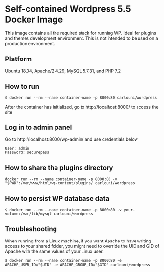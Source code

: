 # Self-contained Wordpress 5.5 Docker Image
This image contains all the required stack for running WP. Ideal for plugins and themes development environment. This is not intended to be used on a production environment.

## Platform
Ubuntu 18.04, Apache/2.4.29, MySQL 5.7.31, and PHP 7.2

## How to run
```
$ docker run --rm --name container-name -p 8000:80 carlouni/wordpress
```
After the container has initialized, go to http://localhost:8000/ to access the site

## Log in to admin panel
Go to http://localhost:8000/wp-admin/ and use credentials below
```
User: admin
Password: securepass
```

## How to share the plugins directory

```
docker run --rm --name container-name -p 8000:80 -v "$PWD":/var/www/html/wp-content/plugins/ carlouni/wordpress
```

## How to persist WP database data
```
$ docker run --rm --name container-name -p 8000:80 -v your-volume:/var/lib/mysql carlouni/wordpress
```

## Troubleshooting
When running from a Linux machine, if you want Apache to have writing access to your shared folder, you might need to override the UID and GID of Apache with the same values of your Linux user.

```
$ docker run --rm --name container-name -p 8000:80 -e APACHE_USER_ID="$UID" -e APACHE_GROUP_ID="$GID" carlouni/wordpress
```
